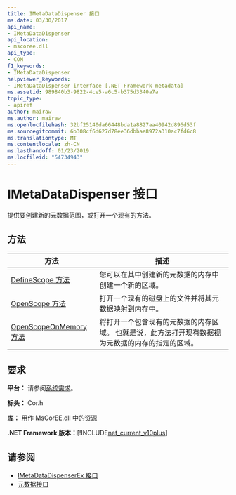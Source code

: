```yaml
---
title: IMetaDataDispenser 接口
ms.date: 03/30/2017
api_name:
- IMetaDataDispenser
api_location:
- mscoree.dll
api_type:
- COM
f1_keywords:
- IMetaDataDispenser
helpviewer_keywords:
- IMetaDataDispenser interface [.NET Framework metadata]
ms.assetid: 989840b3-9822-4ce5-a6c5-b375d3340a7a
topic_type:
- apiref
author: mairaw
ms.author: mairaw
ms.openlocfilehash: 32bf25140da66448bda1a8827aa40942d896d53f
ms.sourcegitcommit: 6b308cf6d627d78ee36dbbae8972a310ac7fd6c8
ms.translationtype: MT
ms.contentlocale: zh-CN
ms.lasthandoff: 01/23/2019
ms.locfileid: "54734943"
---
```

# <a name="imetadatadispenser-interface"></a>IMetaDataDispenser 接口
提供要创建新的元数据范围，或打开一个现有的方法。  
  
## <a name="methods"></a>方法  
  
|方法|描述|  
|------------|-----------------|  
|[DefineScope 方法](../../../../docs/framework/unmanaged-api/metadata/imetadatadispenser-definescope-method.md)|您可以在其中创建新的元数据的内存中创建一个新的区域。|  
|[OpenScope 方法](../../../../docs/framework/unmanaged-api/metadata/imetadatadispenser-openscope-method.md)|打开一个现有的磁盘上的文件并将其元数据映射到内存中。|  
|[OpenScopeOnMemory 方法](../../../../docs/framework/unmanaged-api/metadata/imetadatadispenser-openscopeonmemory-method.md)|将打开一个包含现有的元数据的内存区域。 也就是说，此方法打开现有数据视为元数据的内存的指定的区域。|  
  
## <a name="requirements"></a>要求  
 **平台：** 请参阅[系统需求](../../../../docs/framework/get-started/system-requirements.md)。  
  
 **标头：** Cor.h  
  
 **库：** 用作 MsCorEE.dll 中的资源  
  
 **.NET Framework 版本：**[!INCLUDE[net_current_v10plus](../../../../includes/net-current-v10plus-md.md)]  
  
## <a name="see-also"></a>请参阅
- [IMetaDataDispenserEx 接口](../../../../docs/framework/unmanaged-api/metadata/imetadatadispenserex-interface.md)
- [元数据接口](../../../../docs/framework/unmanaged-api/metadata/metadata-interfaces.md)

